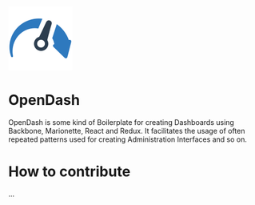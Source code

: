 ![OpenDash Logo](logo.png)

# OpenDash
OpenDash is some kind of Boilerplate for creating Dashboards using Backbone, Marionette, React and Redux.
It facilitates the usage of often repeated patterns used for creating Administration Interfaces and so on.

# How to contribute
...

